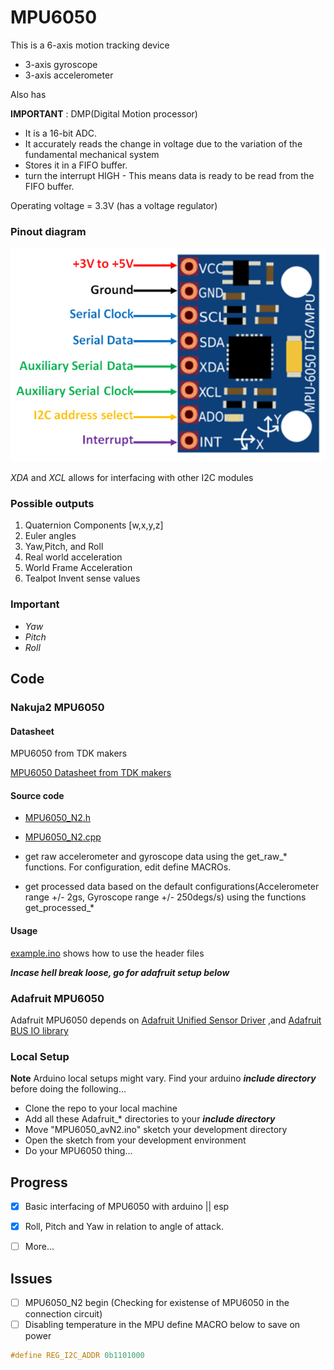 # MPU6050
This is a 6-axis motion tracking device
* 3-axis gyroscope
* 3-axis accelerometer

Also has

**IMPORTANT** : DMP(Digital Motion processor)
- It is a 16-bit ADC. 
- It accurately reads the change in voltage due to the variation of the fundamental mechanical system
- Stores it in a FIFO buffer.
- turn the interrupt HIGH - This means data is ready to be read from the FIFO buffer.


Operating voltage = 3.3V (has a voltage regulator)

### Pinout diagram

![Oops Pin out diagram](https://github.com/EricoDeMecha/avionicsv2/blob/main/MPU6050/images/MPU6050-Pinout.png)

*XDA*  and *XCL* allows for interfacing with other I2C modules
### Possible outputs

1. Quaternion Components [w,x,y,z]
2. Euler angles
3. Yaw,Pitch, and Roll
4. Real world acceleration
5. World Frame Acceleration
6. Tealpot Invent sense values

### Important 

* *Yaw* 
* *Pitch*
* *Roll*

## Code

### Nakuja2 MPU6050 
#### Datasheet

MPU6050 from TDK makers

[MPU6050 Datasheet from TDK makers](https://www.alldatasheet.com/datasheet-pdf/pdf/1132807/TDK/MPU-6050.html)

#### Source code

- [MPU6050_N2.h](https://github.com/EricoDeMecha/avionicsv2/MPU6050/MPU6050_N2.h)

- [MPU6050_N2.cpp](https://github.com/EricoDeMecha/avionicsv2/MPU6050/MPU6050_N2.cpp)

- get raw accelerometer and gyroscope data  using the get_raw_* functions. For configuration, edit define MACROs.
- get processed data based on the default configurations(Accelerometer range +/- 2gs, Gyroscope range  +/- 250degs/s) using the functions get_processed_*

#### Usage

[example.ino](https://github.com/EricoDeMecha/avionicsv2/MPU6050/example.ino) shows how to use the header files


__***Incase hell break loose, go for adafruit setup below***__

### Adafruit MPU6050
Adafruit MPU6050 depends on 
[Adafruit Unified Sensor Driver](https://github.com/adafruit/Adafruit_Sensor) ,and [Adafruit BUS IO library](https://github.com/adafruit/Adafruit_BusIO) 

### Local Setup

**Note**  Arduino local setups might vary. Find your arduino ***include directory*** before doing the following...

- Clone the repo to your local machine
- Add all these Adafruit_* directories to your ***include directory*** 
- Move  "MPU6050_avN2.ino" sketch your development  directory
- Open the sketch from your development environment
- Do your MPU6050 thing...

## Progress

- [x] Basic interfacing of MPU6050 with arduino || esp

- [x] Roll, Pitch and Yaw in relation to angle of attack.

- [ ] More...

## Issues

- [ ] MPU6050_N2  begin (Checking for existense of MPU6050 in the connection circuit)
- [ ] Disabling temperature in the MPU define MACRO below to save on power
```cpp
#define REG_I2C_ADDR 0b1101000
``` 